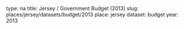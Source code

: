 type: na
title: Jersey / Government Budget (2013)
slug: places/jersey/datasets/budget/2013
place: jersey
dataset: budget
year: 2013
